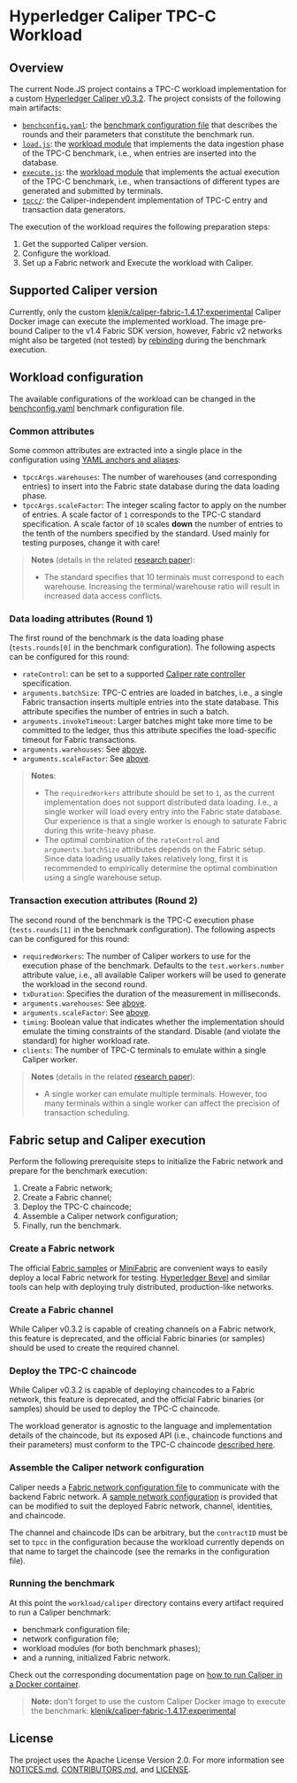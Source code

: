 # Hyperledger Caliper TPC-C Workload

## Overview

The current Node.JS project contains a TPC-C workload implementation for a custom [Hyperledger Caliper v0.3.2](https://hyperledger.github.io/caliper/v0.3.2/getting-started/). The project consists of the following main artifacts:

* [`benchconfig.yaml`](./benchconfig.yaml): the [benchmark configuration file](https://hyperledger.github.io/caliper/v0.3.2/architecture/#benchmark-configuration-file) that describes the rounds and their parameters that constitute the benchmark run.
* [`load.js`](./load.js): the [workload module](https://hyperledger.github.io/caliper/v0.3.2/architecture/#workload-modules) that implements the data ingestion phase of the TPC-C benchmark, i.e., when entries are inserted into the database.
* [`execute.js`](./execute.js): the [workload module](https://hyperledger.github.io/caliper/v0.3.2/architecture/#workload-modules) that implements the actual execution of the TPC-C benchmark, i.e., when transactions of different types are generated and submitted by terminals.
* [`tpcc/`](./tpcc/): the Caliper-independent implementation of TPC-C entry and transaction data generators.

The execution of the workload requires the following preparation steps:
1. Get the supported Caliper version.
2. Configure the workload.
3. Set up a Fabric network and Execute the workload with Caliper.

## Supported Caliper version

Currently, only the custom [klenik/caliper-fabric-1.4.17:experimental](https://hub.docker.com/layers/145313491/klenik/caliper-fabric-1.4.17/experimental/images/sha256-0f62c351669e2735f7ef4efda1436d20756fcc131155870d59699a99d2c70065?context=repo) Caliper Docker image can execute the implemented workload. The image pre-bound Caliper to the v1.4 Fabric SDK version, however, Fabric v2 networks might also be targeted (not tested) by [rebinding](https://hyperledger.github.io/caliper/v0.3.2/installing-caliper/#the-bind-command) during the benchmark execution.

## Workload configuration

The available configurations of the workload can be changed in the [benchconfig.yaml](./benchconfig.yaml) benchmark configuration file.

### Common attributes

Some common attributes are extracted into a single place in the configuration using [YAML anchors and aliases](https://yaml.org/spec/1.2.2/#71-alias-nodes):
* `tpccArgs.warehouses`: The number of warehouses (and corresponding entries) to insert into the Fabric state database during the data loading phase.
* `tpccArgs.scaleFactor`: The integer scaling factor to apply on the number of entries. A scale factor of `1` corresponds to the TPC-C standard specification. A scale factor of `10` scales **down** the number of entries to the tenth of the numbers specified by the standard. Used mainly for testing purposes, change it with care!

> **Notes** (details in the related [research paper](https://dl.acm.org/doi/10.1145/3477314.3507006)):
> * The standard specifies that 10 terminals must correspond to each warehouse. Increasing the terminal/warehouse ratio will result in increased data access conflicts.

### Data loading attributes (Round 1)

The first round of the benchmark is the data loading phase (`tests.rounds[0]` in the benchmark configuration). The following aspects can be configured for this round:
* `rateControl`: can be set to a supported [Caliper rate controller](https://hyperledger.github.io/caliper/v0.3.2/rate-controllers/) specification.
* `arguments.batchSize`: TPC-C entries are loaded in batches, i.e., a single Fabric transaction inserts multiple entries into the state database. This attribute specifies the number of entries in such a batch.
* `arguments.invokeTimeout`: Larger batches might take more time to be committed to the ledger, thus this attribute specifies the load-specific timeout for Fabric transactions.
* `arguments.warehouses`: See [above](#general-attributes).
* `arguments.scaleFactor`: See [above](#general-attributes).

> **Notes**:
> * The `requiredWorkers` attribute should be set to `1`, as the current implementation does not support distributed data loading. I.e., a single worker will load every entry into the Fabric state database. Our experience is that a single worker is enough to saturate Fabric during this write-heavy phase.
> * The optimal combination of the `rateControl` and `arguments.batchSize` attributes depends on the Fabric setup. Since data loading usually takes relatively long, first it is recommended to empirically determine the optimal combination using a single warehouse setup.

### Transaction execution attributes (Round 2)

The second round of the benchmark is the TPC-C execution phase (`tests.rounds[1]` in the benchmark configuration). The following aspects can be configured for this round:
* `requiredWorkers`: The number of Caliper workers to use for the execution phase of the benchmark. Defaults to the `test.workers.number` attribute value, i.e., all available Caliper workers will be used to generate the workload in the second round.
* `txDuration`: Specifies the duration of the measurement in milliseconds.
* `arguments.warehouses`: See [above](#general-attributes).
* `arguments.scaleFactor`: See [above](#general-attributes).
* `timing`: Boolean value that indicates whether the implementation should emulate the timing constraints of the standard. Disable (and violate the standard) for higher workload rate.
* `clients`: The number of TPC-C terminals to emulate within a single Caliper worker.

> **Notes** (details in the related [research paper](https://dl.acm.org/doi/10.1145/3477314.3507006)):
> * A single worker can emulate multiple terminals. However, too many terminals within a single worker can affect the precision of transaction scheduling. 

## Fabric setup and Caliper execution

Perform the following prerequisite steps to initialize the Fabric network and prepare for the benchmark execution:
1. Create a Fabric network;
2. Create a Fabric channel;
3. Deploy the TPC-C chaincode;
4. Assemble a Caliper network configuration;
5. Finally, run the benchmark.

### Create a Fabric network

The official [Fabric samples](https://github.com/hyperledger/fabric-samples/tree/release-1.4/first-network) or [MiniFabric](https://github.com/hyperledger-labs/minifabric) are convenient ways to easily deploy a local Fabric network for testing. [Hyperledger Bevel](https://github.com/hyperledger/bevel) and similar tools can help with deploying truly distributed, production-like networks.

### Create a Fabric channel

While Caliper v0.3.2 is capable of creating channels on a Fabric network, this feature is deprecated, and the official Fabric binaries (or samples) should be used to create the required channel.

### Deploy the TPC-C chaincode

While Caliper v0.3.2 is capable of deploying chaincodes to a Fabric network, this feature is deprecated, and the official Fabric binaries (or samples) should be used to deploy the TPC-C chaincode.

The workload generator is agnostic to the language and implementation details of the chaincode, but its exposed API (i.e., chaincode functions and their parameters) must conform to the TPC-C chaincode [described here](./../../smart-contract/hyperledger-fabric/v1/javascript).

### Assemble the Caliper network configuration

Caliper needs a [Fabric network configuration file](https://hyperledger.github.io/caliper/v0.3.2/fabric-config/#network-configuration-file-reference) to communicate with the backend Fabric network. A [sample network configuration](./networkconfig-sample.yaml) is provided that can be modified to suit the deployed Fabric network, channel, identities, and chaincode. 

The channel and chaincode IDs can be arbitrary, but the `contractID` must be set to `tpcc` in the configuration because the workload currently depends on that name to target the chaincode (see the remarks in the configuration file).

### Running the benchmark

At this point the `workload/caliper` directory contains every artifact required to run a Caliper benchmark: 
* benchmark configuration file;
* network configuration file;
* workload modules (for both benchmark phases);
* and a running, initialized Fabric network.

Check out the corresponding documentation page on [how to run Caliper in a Docker container](https://hyperledger.github.io/caliper/v0.3.2/installing-caliper/#using-the-docker-image).
> **Note:** don't forget to use the custom Caliper Docker image to execute the benchmark: [klenik/caliper-fabric-1.4.17:experimental](https://hub.docker.com/layers/145313491/klenik/caliper-fabric-1.4.17/experimental/images/sha256-0f62c351669e2735f7ef4efda1436d20756fcc131155870d59699a99d2c70065?context=repo)

## License

The project uses the Apache License Version 2.0. For more information see [NOTICES.md](./../../NOTICES.md), [CONTRIBUTORS.md](./../../CONTRIBUTORS.md), and [LICENSE](./../../LICENSE).